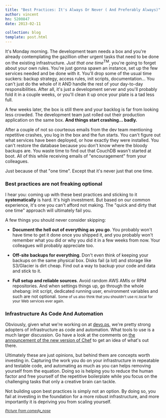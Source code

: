 ```yaml
---
title: "Best Practices: It's Always Or Never ( And Preferably Always)"
author: vincent
hn: 5200847
date: 2013-02-11

collection: blog
template: post.html
---
```


It's Monday morning. The development team needs a box and you're already contemplating the gazillion other urgent tasks that need to be done on the existing infrastructure. *Just that one time*<sup>TM</sup>, you're going to forget about your own rules. You're just gonna spawn an instance, set up the few services needed and be done with it. You'll drop some of the usual time suckers: backup strategy, access rules, init scripts, documentation... You can't just do the whole of it AND handle the rest of your day-to-day responsibilities. After all, it's just a development server and you'll probably fold it in a couple weeks, or you'll clean it up once your plate is a tad less full.

A few weeks later, the box is still there and your backlog is far from looking less crowded. The development team just rolled out their production application on the same box. **And things start crashing... badly.**

After a couple of not so courteous emails from the dev team mentioning repetitive crashes, you log in the box and the fun starts. You can't figure out what services have been deployed, or how exactly they were installed. You can't restore the database because you don't know where the bloody backups are. You waste time to find out that CouchDB wasn't started at boot. All of this while receiving emails of "encouragement" from your colleagues.

Just because of that "one time". Except that it's never just that one time. 

### Best practices are not freaking optional

I hear you: coming up with these best practices and sticking to it **systematically** is hard. It's high investment. But based on our common experience, it's one you can't afford not making. The "quick and dirty that one time" approach will ultimately fail you.

A few things you should never consider skipping:

- **Document the hell out of everything as you go**. You probably won't have time to get it done once you shipped it, and you probably won't remember what you did or why you did it in a few weeks from now. Your colleagues will probably appreciate too.

- **Off-site backups for everything**. Don't even think of keeping your backups on the same physical box. Disks fail (a lot) and storage like S3/Glacier is dirt cheap. Find out a way to backup your code and data and stick to it.

- **Full setup and reliable sources**. Avoid random AWS AMIs or RPM repositories. And when settings things up, go through the whole shebang: init script, dedicated running user, environment variables and such are not optional. <small>Some of us also think that you shouldn't use rc.local for your Web services ever again.</small>

### Infrastructure As Code And Automation

Obviously, given what we're working on at [devo.ps](http://devo.ps), we're pretty strong adopters of infrastructure as code and automation. What tools to use is a much larger discussion. Go have a look at the comments on [the announcement of the new version of Chef](http://news.ycombinator.com/item?id=5197389) to get an idea of what's out there.

Ultimately these are just opinions, but behind them are concepts worth investing in. Capturing the work you do on your infrastructure in repeatable and testable code, and automating as much as you can helps removing yourself from the equation. Doing so is helping you to reduce the human factor and free yourself of the repetitive boilerplate while you focus on the challenging tasks that only a creative brain can tackle.

Not building upon best practices is simply not an option. By doing so, you fail at investing in the foundation for a more robust infrastructure, and more importantly it is depriving you from scaling yourself.

*[<small>Picture from comedy_nose</small>](http://www.flickr.com/photos/comedynose/4103140420/)*
